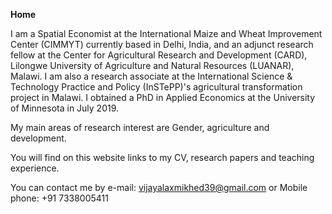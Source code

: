 **Home**

I am a Spatial Economist at the International Maize and Wheat Improvement Center (CIMMYT) currently based in Delhi, India, and an adjunct research fellow at the Center for Agricultural Research and Development (CARD), Lilongwe University of Agriculture and Natural Resources (LUANAR), Malawi. I am also a research associate at the International Science & Technology Practice and Policy (InSTePP)'s agricultural transformation project in Malawi. I obtained a PhD in Applied Economics at the University of Minnesota in July 2019.

My main areas of research interest are Gender, agriculture and development.

You will find on this website links to my CV, research papers and teaching experience.

You can contact me by e-mail: vijayalaxmikhed39@gmail.com or Mobile phone: +91 7338005411
